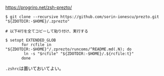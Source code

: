 
https://progriro.net/zsh-prezto/

```
$ git clone --recursive https://github.com/sorin-ionescu/prezto.git "${ZDOTDIR:-$HOME}/.zprezto"

# 以下4行を全てコピーして貼り付け、実行する

$ setopt EXTENDED_GLOB
	   for rcfile in "${ZDOTDIR:-$HOME}"/.zprezto/runcoms/^README.md(.N); do
 		ln -s "$rcfile" "${ZDOTDIR:-$HOME}/.${rcfile:t}"
	   done
```

`.zshrc`は置いておいてよい。
